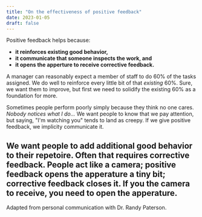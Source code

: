 ```yaml
---
title: "On the effectiveness of positive feedback"
date: 2023-01-05
draft: false
---
```


Positive feedback helps because:

- **it reinforces existing good behavior,**
- **it communicate that someone inspects the work, and**
- **it opens the apperture to receive corrective feedback.**

A manager can reasonably expect a member of staff to do 60% of the tasks assigned. We do well to reinforce every little bit of that _existing_ 60%. Sure, we want them to improve, but first we need to solidify the existing 60% as a foundation for more.

Sometimes people perform poorly simply because they think no one cares. _Nobody notices what I do..._ We want people to know that we pay attention, but saying, "I'm watching you" tends to land as creepy. If we give positive feedback, we implicity communicate it.

We want people to add additional good behavior to their repetoire. Often that requires corrective feedback. People act like a camera; positive feedback opens the apperature a tiny bit; corrective feedback closes it. If you the camera to receive, you need to open the apperature.
---

Adapted from personal communication with Dr. Randy Paterson.


